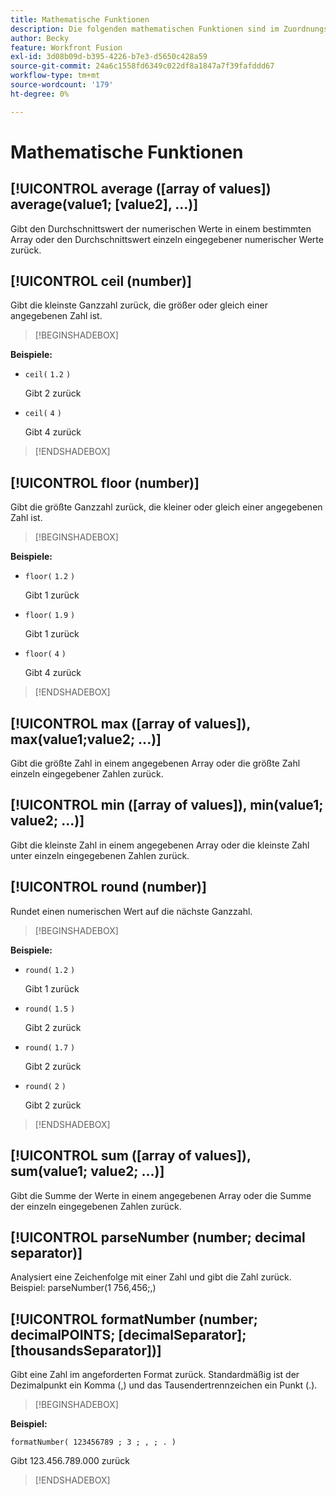 ```yaml
---
title: Mathematische Funktionen
description: Die folgenden mathematischen Funktionen sind im Zuordnungsbereich von Adobe Workfront Fusion verfügbar.
author: Becky
feature: Workfront Fusion
exl-id: 3d08b09d-b395-4226-b7e3-d5650c428a59
source-git-commit: 24a6c1558fd6349c022df8a1847a7f39fafddd67
workflow-type: tm+mt
source-wordcount: '179'
ht-degree: 0%

---
```


# Mathematische Funktionen

## [!UICONTROL average ([array of values]) average(value1; [value2], ...)]

Gibt den Durchschnittswert der numerischen Werte in einem bestimmten Array oder den Durchschnittswert einzeln eingegebener numerischer Werte zurück.

## [!UICONTROL ceil (number)]

Gibt die kleinste Ganzzahl zurück, die größer oder gleich einer angegebenen Zahl ist.

>[!BEGINSHADEBOX]

**Beispiele:**

* `ceil(` `1.2` `)`

  Gibt 2 zurück

* `ceil(` `4` `)`

  Gibt 4 zurück

>[!ENDSHADEBOX]

## [!UICONTROL floor (number)]

Gibt die größte Ganzzahl zurück, die kleiner oder gleich einer angegebenen Zahl ist.

>[!BEGINSHADEBOX]

**Beispiele:**

* `floor(` `1.2` `)`

  Gibt 1 zurück

* `floor(` `1.9` `)`

  Gibt 1 zurück

* `floor(` `4` `)`

  Gibt 4 zurück

>[!ENDSHADEBOX]

## [!UICONTROL max ([array of values]), max(value1;value2; ...)]

Gibt die größte Zahl in einem angegebenen Array oder die größte Zahl einzeln eingegebener Zahlen zurück.

## [!UICONTROL min ([array of values]), min(value1; value2; ...)]

Gibt die kleinste Zahl in einem angegebenen Array oder die kleinste Zahl unter einzeln eingegebenen Zahlen zurück.

## [!UICONTROL round (number)]

Rundet einen numerischen Wert auf die nächste Ganzzahl.

>[!BEGINSHADEBOX]

**Beispiele:**

* `round(` `1.2` `)`

  Gibt 1 zurück

* `round(` `1.5` `)`

  Gibt 2 zurück

* `round(` `1.7` `)`

  Gibt 2 zurück

* `round(` `2` `)`

  Gibt 2 zurück

>[!ENDSHADEBOX]

## [!UICONTROL sum ([array of values]), sum(value1; value2; ...)]

Gibt die Summe der Werte in einem angegebenen Array oder die Summe der einzeln eingegebenen Zahlen zurück.

## [!UICONTROL parseNumber (number; decimal separator)]

Analysiert eine Zeichenfolge mit einer Zahl und gibt die Zahl zurück. Beispiel: parseNumber(1 756,456;,)

## [!UICONTROL formatNumber (number; decimalPOINTS; [decimalSeparator]; [thousandsSeparator])]

Gibt eine Zahl im angeforderten Format zurück. Standardmäßig ist der Dezimalpunkt ein Komma (,) und das Tausendertrennzeichen ein Punkt (.).

>[!BEGINSHADEBOX]

**Beispiel:**

`formatNumber( 123456789 ; 3 ; , ; . )`

Gibt 123.456.789.000 zurück

>[!ENDSHADEBOX]
